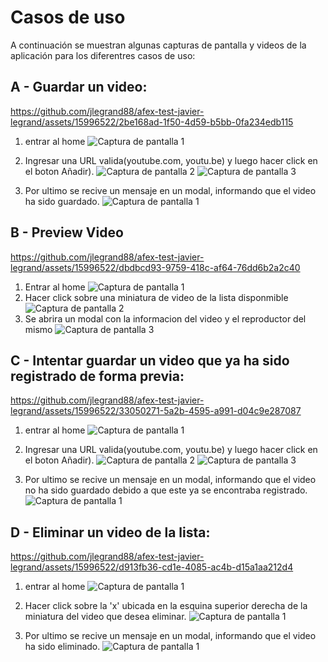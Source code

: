 # Casos de uso

A continuación se muestran algunas capturas de pantalla y videos de la aplicación para los diferentres casos de uso: 

## A - Guardar un video:

https://github.com/jlegrand88/afex-test-javier-legrand/assets/15996522/2be168ad-1f50-4d59-b5bb-0fa234edb115

1. entrar al home
![Captura de pantalla 1](screenshots/frontend/add-video-flow/(add-video-flow)1-home-view.png)

2. Ingresar una URL valida(youtube.com, youtu.be) y luego hacer click en el boton Añadir).
![Captura de pantalla 2](screenshots/frontend/add-video-flow/(add-video-flow)2-type-url.png)
![Captura de pantalla 3](screenshots/frontend/add-video-flow/(add-video-flow)3-submit-click.png)

3. Por ultimo se recive un mensaje en un modal, informando que el video ha sido guardado.
![Captura de pantalla 1](screenshots/frontend/add-video-flow/(add-video-flow)4-success-message.png)

## B - Preview Video

https://github.com/jlegrand88/afex-test-javier-legrand/assets/15996522/dbdbcd93-9759-418c-af64-76dd6b2a2c40

1. Entrar al home
![Captura de pantalla 1](screenshots/frontend/preview-video-flow/(preview-video-flow)1-home-view.png)
2. Hacer click sobre una miniatura de video de la lista disponmible
![Captura de pantalla 2](screenshots/frontend/preview-video-flow/(preview-video-flow)2-click-card.png)
3. Se abrira un modal con la informacion del video y el reproductor del mismo
![Captura de pantalla 3](screenshots/frontend/preview-video-flow/(preview-video-flow)3-preview-modal.png)

## C - Intentar guardar un video que ya ha sido registrado de forma previa:

https://github.com/jlegrand88/afex-test-javier-legrand/assets/15996522/33050271-5a2b-4595-a991-d04c9e287087

1. entrar al home
![Captura de pantalla 1](screenshots/frontend/already-exist-video-flow/(already-exist-flow)1-home-view.png)

2. Ingresar una URL valida(youtube.com, youtu.be) y luego hacer click en el boton Añadir).
![Captura de pantalla 2](screenshots/frontend/already-exist-video-flow/(already-exist-flow)2-type-url.png)
![Captura de pantalla 3](screenshots/frontend/already-exist-video-flow/(already-exist-flow)3-submit-click.png)

3. Por ultimo se recive un mensaje en un modal, informando que el video no ha sido guardado debido a que este ya se encontraba registrado.
![Captura de pantalla 1](screenshots/frontend/already-exist-video-flow/(already-exist-flow)4-error-message.png)

## D - Eliminar un video de la lista:

https://github.com/jlegrand88/afex-test-javier-legrand/assets/15996522/d913fb36-cd1e-4085-ac4b-d15a1aa212d4

1. entrar al home
![Captura de pantalla 1](screenshots/frontend/delete-video-flow/(delete-video-flow)1-home-view.png)

2. Hacer click sobre la 'x' ubicada en la esquina superior derecha de la miniatura del video que desea eliminar.
![Captura de pantalla 1](screenshots/frontend/delete-video-flow/(delete-video-flow)2-click-delete.png)

3. Por ultimo se recive un mensaje en un modal, informando que el video ha sido eliminado.
![Captura de pantalla 1](screenshots/frontend/delete-video-flow/(delete-video-flow)3-success-message.png)
